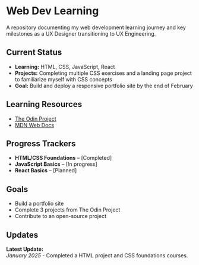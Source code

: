 # Web Dev Learning
A repository documenting my web development learning journey and key milestones as a UX Designer transitioning to UX Engineering.

## Current Status
- **Learning:** HTML, CSS, JavaScript, React  
- **Projects:** Completing multiple CSS exercises and a landing page project to familiarize myself with CSS concepts
- **Goal:** Build and deploy a responsive portfolio site by the end of February

## Learning Resources
- [The Odin Project](https://www.theodinproject.com/)
- [MDN Web Docs](https://developer.mozilla.org/)

## Progress Trackers
- **HTML/CSS Foundations** – [Completed]  
- **JavaScript Basics** – [In progress]  
- **React Basics** – [Planned]  

## Goals
- Build a portfolio site
- Complete 3 projects from The Odin Project
- Contribute to an open-source project  

## Updates
**Latest Update:**  
*January 2025* - Completed a HTML project and CSS foundations courses.